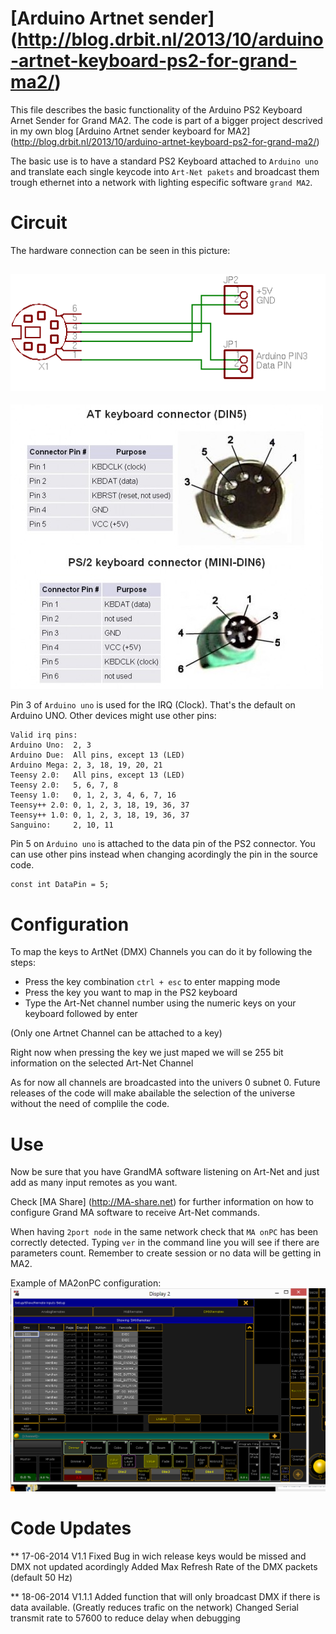 [Arduino Artnet sender] (http://blog.drbit.nl/2013/10/arduino-artnet-keyboard-ps2-for-grand-ma2/)
=======================

This file describes the basic functionality of the Arduino PS2 Keyboard Arnet Sender for Grand MA2. The code is part of a bigger project descrived in my own blog [Arduino Artnet sender keyboard for MA2] (http://blog.drbit.nl/2013/10/arduino-artnet-keyboard-ps2-for-grand-ma2/)

The basic use is to have a standard PS2 Keyboard attached to `Arduino uno` and translate each single keycode into `Art-Net pakets` and broadcast them trough ethernet into a network with lighting especific software `grand MA2`.


Circuit
=======

The hardware connection can be seen in this picture:

![Arduino Connections](/ps2keyboard_schematic.png "Arduino Connections")
----------
![PS2 Pins](/PS2-pinout.jpg "PS2 Pins")

Pin 3 of `Arduino uno` is used for the IRQ (Clock). That's the default on Arduino UNO. Other devices might use other pins:

    Valid irq pins:
    Arduino Uno:  2, 3
    Arduino Due:  All pins, except 13 (LED)
    Arduino Mega: 2, 3, 18, 19, 20, 21
    Teensy 2.0:   All pins, except 13 (LED)
    Teensy 2.0:   5, 6, 7, 8
    Teensy 1.0:   0, 1, 2, 3, 4, 6, 7, 16
    Teensy++ 2.0: 0, 1, 2, 3, 18, 19, 36, 37
    Teensy++ 1.0: 0, 1, 2, 3, 18, 19, 36, 37
    Sanguino:     2, 10, 11

Pin 5 on `Arduino uno` is attached to the data pin of the PS2 connector. You can use other pins instead when changing acordingly the pin in the source code.

    const int DataPin = 5;


Configuration
=============

To map the keys to ArtNet (DMX) Channels you can do it by following the steps:

* Press the key combination `ctrl + esc` to enter mapping mode
* Press the key you want to map in the PS2 keyboard
* Type the Art-Net channel number using the numeric keys on your keyboard followed by enter

(Only one Artnet Channel can be attached to a key)

Right now when pressing the key we just maped we will se 255 bit information on the selected Art-Net Channel

As for now all channels are broadcasted into the univers 0 subnet 0. Future releases of the code will make abailable the selection of the universe without the need of complile the code.


Use
===

Now be sure that you have GrandMA software listening on Art-Net and just add as many input remotes as you want.

Check [MA Share] (http://MA-share.net) for further information on how to configure Grand MA software to receive Art-Net commands.

When having `2port node` in the same network check that `MA onPC` has been correctly detected. Typing `ver` in the command line you will see if there are parameters count. Remember to create session or no data will be getting in MA2.

Example of MA2onPC configuration:
![MA2onPC Remote Input Configuration](/MA2_remote_input.png "MA2 Remote inputs")


Code Updates
============

** 17-06-2014 V1.1 Fixed Bug in wich release keys would be missed and DMX not updated acordingly
                   Added Max Refresh Rate of the DMX packets (default 50 Hz)

** 18-06-2014 V1.1.1 Added function that will only broadcast DMX if there is data available. (Greatly reduces trafic on the network)
                     Changed Serial transmit rate to 57600 to reduce delay when debugging